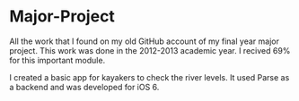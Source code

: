 # Major-Project

All the work that I found on my old GitHub account of my final year major project. 
This work was done in the 2012-2013 academic year. I recived 69% for this important module.

I created a basic app for kayakers to check the river levels. It used Parse as a backend and was developed for iOS 6.
